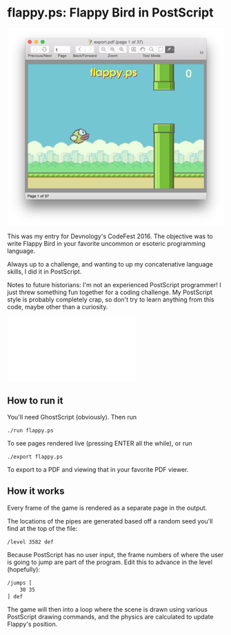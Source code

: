 # flappy.ps: Flappy Bird in PostScript

![Flappy Screenshot](screenshot.png?raw=true)

This was my entry for Devnology's CodeFest 2016. The objective was to write
Flappy Bird in your favorite uncommon or esoteric programming language.

Always up to a challenge, and wanting to up my concatenative language skills,
I did it in PostScript.

Notes to future historians: I'm not an experienced PostScript programmer! I just
threw something fun together for a coding challenge. My PostScript style is
probably completely crap, so don't try to learn anything from this code, maybe
other than a curiosity.

![(Short Presentation)](flappy_presentation.pdf?raw=true)

## How to run it

You'll need GhostScript (obviously). Then run

    ./run flappy.ps

To see pages rendered live (pressing ENTER all the while), or run

    ./export flappy.ps

To export to a PDF and viewing that in your favorite PDF viewer.

## How it works

Every frame of the game is rendered as a separate page in the output.

The locations of the pipes are generated based off a random seed you'll find at
the top of the file:

    /level 3582 def

Because PostScript has no user input, the frame numbers of where the user 
is going to jump are part of the program. Edit this to advance in the level
(hopefully):

    /jumps [
        30 35
    ] def

The game will then into a loop where the scene is drawn using various 
PostScript drawing commands, and the physics are calculated to update
Flappy's position.
